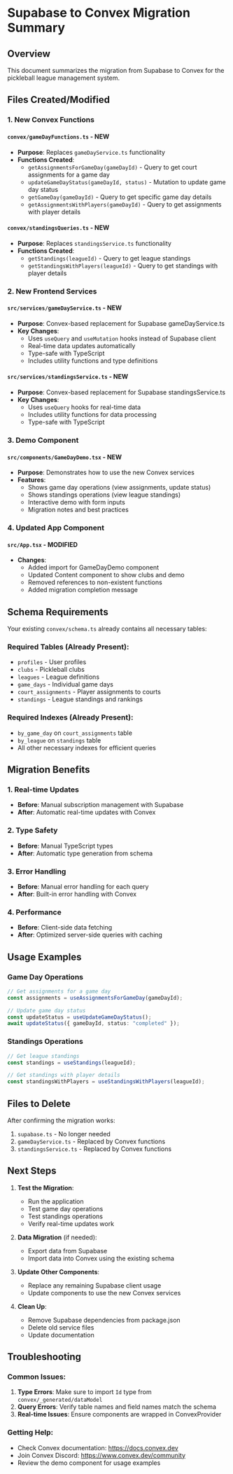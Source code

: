 # Supabase to Convex Migration Summary

## Overview
This document summarizes the migration from Supabase to Convex for the pickleball league management system.

## Files Created/Modified

### 1. New Convex Functions

#### `convex/gameDayFunctions.ts` - NEW
- **Purpose**: Replaces `gameDayService.ts` functionality
- **Functions Created**:
  - `getAssignmentsForGameDay(gameDayId)` - Query to get court assignments for a game day
  - `updateGameDayStatus(gameDayId, status)` - Mutation to update game day status
  - `getGameDay(gameDayId)` - Query to get specific game day details
  - `getAssignmentsWithPlayers(gameDayId)` - Query to get assignments with player details

#### `convex/standingsQueries.ts` - NEW
- **Purpose**: Replaces `standingsService.ts` functionality
- **Functions Created**:
  - `getStandings(leagueId)` - Query to get league standings
  - `getStandingsWithPlayers(leagueId)` - Query to get standings with player details

### 2. New Frontend Services

#### `src/services/gameDayService.ts` - NEW
- **Purpose**: Convex-based replacement for Supabase gameDayService.ts
- **Key Changes**:
  - Uses `useQuery` and `useMutation` hooks instead of Supabase client
  - Real-time data updates automatically
  - Type-safe with TypeScript
  - Includes utility functions and type definitions

#### `src/services/standingsService.ts` - NEW
- **Purpose**: Convex-based replacement for Supabase standingsService.ts
- **Key Changes**:
  - Uses `useQuery` hooks for real-time data
  - Includes utility functions for data processing
  - Type-safe with TypeScript

### 3. Demo Component

#### `src/components/GameDayDemo.tsx` - NEW
- **Purpose**: Demonstrates how to use the new Convex services
- **Features**:
  - Shows game day operations (view assignments, update status)
  - Shows standings operations (view league standings)
  - Interactive demo with form inputs
  - Migration notes and best practices

### 4. Updated App Component

#### `src/App.tsx` - MODIFIED
- **Changes**:
  - Added import for GameDayDemo component
  - Updated Content component to show clubs and demo
  - Removed references to non-existent functions
  - Added migration completion message

## Schema Requirements

Your existing `convex/schema.ts` already contains all necessary tables:

### Required Tables (Already Present):
- `profiles` - User profiles
- `clubs` - Pickleball clubs
- `leagues` - League definitions
- `game_days` - Individual game days
- `court_assignments` - Player assignments to courts
- `standings` - League standings and rankings

### Required Indexes (Already Present):
- `by_game_day` on `court_assignments` table
- `by_league` on `standings` table
- All other necessary indexes for efficient queries

## Migration Benefits

### 1. Real-time Updates
- **Before**: Manual subscription management with Supabase
- **After**: Automatic real-time updates with Convex

### 2. Type Safety
- **Before**: Manual TypeScript types
- **After**: Automatic type generation from schema

### 3. Error Handling
- **Before**: Manual error handling for each query
- **After**: Built-in error handling with Convex

### 4. Performance
- **Before**: Client-side data fetching
- **After**: Optimized server-side queries with caching

## Usage Examples

### Game Day Operations
```typescript
// Get assignments for a game day
const assignments = useAssignmentsForGameDay(gameDayId);

// Update game day status
const updateStatus = useUpdateGameDayStatus();
await updateStatus({ gameDayId, status: "completed" });
```

### Standings Operations
```typescript
// Get league standings
const standings = useStandings(leagueId);

// Get standings with player details
const standingsWithPlayers = useStandingsWithPlayers(leagueId);
```

## Files to Delete

After confirming the migration works:
1. `supabase.ts` - No longer needed
2. `gameDayService.ts` - Replaced by Convex functions
3. `standingsService.ts` - Replaced by Convex functions

## Next Steps

1. **Test the Migration**:
   - Run the application
   - Test game day operations
   - Test standings operations
   - Verify real-time updates work

2. **Data Migration** (if needed):
   - Export data from Supabase
   - Import data into Convex using the existing schema

3. **Update Other Components**:
   - Replace any remaining Supabase client usage
   - Update components to use the new Convex services

4. **Clean Up**:
   - Remove Supabase dependencies from package.json
   - Delete old service files
   - Update documentation

## Troubleshooting

### Common Issues:
1. **Type Errors**: Make sure to import `Id` type from `convex/_generated/dataModel`
2. **Query Errors**: Verify table names and field names match the schema
3. **Real-time Issues**: Ensure components are wrapped in ConvexProvider

### Getting Help:
- Check Convex documentation: https://docs.convex.dev
- Join Convex Discord: https://www.convex.dev/community
- Review the demo component for usage examples 